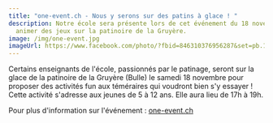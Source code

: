 ```yaml
---
title: "one-event.ch - Nous y serons sur des patins à glace ! "
description: Notre école sera présente lors de cet événement du 18 novembre pour
  animer des jeux sur la patinoire de la Gruyère.
image: /img/one-event.jpg
imageUrl: https://www.facebook.com/photo/?fbid=846310376956287&set=pb.100047319986249.-2207520000
---
```

Certains enseignants de l'école, passionnés par le patinage, seront sur la glace de la patinoire de la Gruyère (Bulle) le samedi 18 novembre pour proposer des activités fun aux téméraires qui voudront bien s'y essayer ! Cette activité s'adresse aux jeunes de 5 à 12 ans. Elle aura lieu de 17h à 19h.

P﻿our plus d'information sur l'événement : [one-event.ch](one-event.ch)
